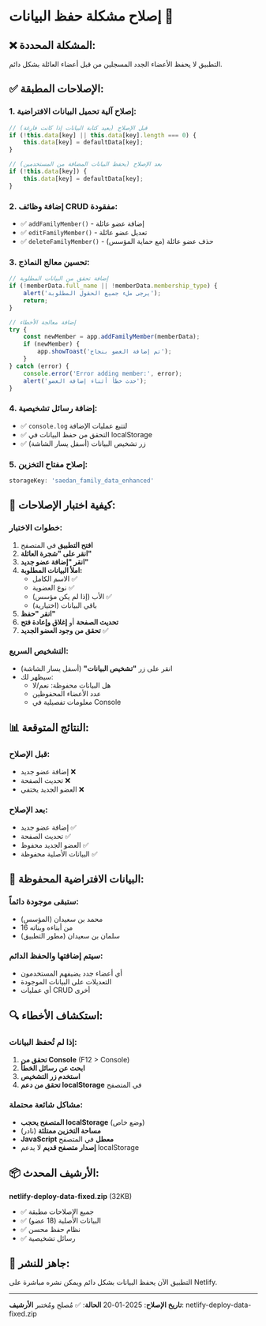# إصلاح مشكلة حفظ البيانات 💾

## ❌ المشكلة المحددة:
التطبيق لا يحفظ الأعضاء الجدد المسجلين من قبل أعضاء العائلة بشكل دائم.

## ✅ الإصلاحات المطبقة:

### **1. إصلاح آلية تحميل البيانات الافتراضية:**
```javascript
// قبل الإصلاح (يعيد كتابة البيانات إذا كانت فارغة)
if (!this.data[key] || this.data[key].length === 0) {
    this.data[key] = defaultData[key];
}

// بعد الإصلاح (يحفظ البيانات المضافة من المستخدمين)
if (!this.data[key]) {
    this.data[key] = defaultData[key];
}
```

### **2. إضافة وظائف CRUD مفقودة:**
- ✅ `addFamilyMember()` - إضافة عضو عائلة
- ✅ `editFamilyMember()` - تعديل عضو عائلة  
- ✅ `deleteFamilyMember()` - حذف عضو عائلة (مع حماية المؤسس)

### **3. تحسين معالج النماذج:**
```javascript
// إضافة تحقق من البيانات المطلوبة
if (!memberData.full_name || !memberData.membership_type) {
    alert('يرجى ملء جميع الحقول المطلوبة');
    return;
}

// إضافة معالجة الأخطاء
try {
    const newMember = app.addFamilyMember(memberData);
    if (newMember) {
        app.showToast('تم إضافة العضو بنجاح');
    }
} catch (error) {
    console.error('Error adding member:', error);
    alert('حدث خطأ أثناء إضافة العضو');
}
```

### **4. إضافة رسائل تشخيصية:**
- ✅ `console.log` لتتبع عمليات الإضافة
- ✅ التحقق من حفظ البيانات في localStorage
- ✅ زر تشخيص البيانات (أسفل يسار الشاشة)

### **5. إصلاح مفتاح التخزين:**
```javascript
storageKey: 'saedan_family_data_enhanced'
```

## 🔧 كيفية اختبار الإصلاحات:

### **خطوات الاختبار:**
1. **افتح التطبيق** في المتصفح
2. **انقر على "شجرة العائلة"**
3. **انقر "إضافة عضو جديد"**
4. **املأ البيانات المطلوبة:**
   - الاسم الكامل ✅
   - نوع العضوية ✅
   - الأب (إذا لم يكن مؤسس) ✅
   - باقي البيانات (اختيارية)
5. **انقر "حفظ"**
6. **تحديث الصفحة** أو **إغلاق وإعادة فتح**
7. **تحقق من وجود العضو الجديد** ✅

### **التشخيص السريع:**
- انقر على زر **"تشخيص البيانات"** (أسفل يسار الشاشة)
- سيظهر لك:
  - هل البيانات محفوظة: نعم/لا
  - عدد الأعضاء المحفوظين
  - معلومات تفصيلية في Console

## 📊 النتائج المتوقعة:

### **قبل الإصلاح:**
- إضافة عضو جديد ❌
- تحديث الصفحة ❌
- العضو الجديد يختفي ❌

### **بعد الإصلاح:**
- إضافة عضو جديد ✅
- تحديث الصفحة ✅
- العضو الجديد محفوظ ✅
- البيانات الأصلية محفوظة ✅

## 🎯 البيانات الافتراضية المحفوظة:

### **ستبقى موجودة دائماً:**
- محمد بن سعيدان (المؤسس)
- 16 من أبناءه وبناته
- سلمان بن سعيدان (مطور التطبيق)

### **سيتم إضافتها والحفظ الدائم:**
- أي أعضاء جدد يضيفهم المستخدمون
- التعديلات على البيانات الموجودة
- أي عمليات CRUD أخرى

## 🔍 استكشاف الأخطاء:

### **إذا لم تُحفظ البيانات:**
1. **تحقق من Console** (F12 > Console)
2. **ابحث عن رسائل الخطأ**
3. **استخدم زر التشخيص**
4. **تحقق من دعم localStorage** في المتصفح

### **مشاكل شائعة محتملة:**
- **المتصفح يحجب localStorage** (وضع خاص)
- **مساحة التخزين ممتلئة** (نادر)
- **JavaScript معطل** في المتصفح
- **إصدار متصفح قديم** لا يدعم localStorage

## 📦 الأرشيف المحدث:

**netlify-deploy-data-fixed.zip** (32KB)
- ✅ جميع الإصلاحات مطبقة
- ✅ البيانات الأصلية (18 عضو)
- ✅ نظام حفظ محسن
- ✅ رسائل تشخيصية

## 🚀 جاهز للنشر:

التطبيق الآن يحفظ البيانات بشكل دائم ويمكن نشره مباشرة على Netlify.

---
**تاريخ الإصلاح**: 2025-01-20
**الحالة**: ✅ مُصلح ومُختبر
**الأرشيف**: netlify-deploy-data-fixed.zip